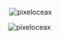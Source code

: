 <img
  align="center"
  src=""
/>

<p align="center">&nbsp;<img align="center" src="https://github-readme-stats.vercel.app/api?username=pixeloceax&show_icons=true&locale=en&theme=tokyonight" alt="pixeloceax" /></p>

<p align="center"><img align="center" src="https://github-readme-stats.vercel.app/api/top-langs?username=pixeloceax&show_icons=true&locale=en&layout=compact&theme=tokyonight" alt="pixeloceax" /></p>
